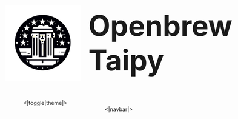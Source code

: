 <h1 style="vertical-align: middle; font-size: 75px; display: flex; justify-content: center; align-items: center; margin-;"><img style="vertical-align: middle; margin-right: 20px;" src="./image/openbrew-taipy-logo.png" width="200" height="200" />Openbrew Taipy</h1>
<|toggle|theme|>
<center><|navbar|></center>
